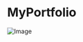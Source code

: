 # MyPortfolio

![Image](https://github.com/user-attachments/assets/761fdb1e-7d20-4ecb-a7cb-283c9ad30002)
